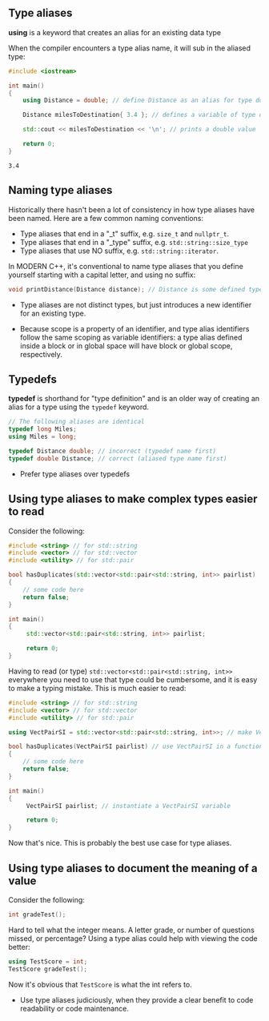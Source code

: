 ## Type aliases

**using** is a keyword that creates an alias for an existing data type

When the compiler encounters a type alias name, it will sub in the aliased type:

```cpp
#include <iostream>

int main()
{
    using Distance = double; // define Distance as an alias for type double

    Distance milesToDestination{ 3.4 }; // defines a variable of type double

    std::cout << milesToDestination << '\n'; // prints a double value

    return 0;
}
```

```
3.4
```

## Naming type aliases

Historically there hasn't been a lot of consistency in how type aliases have been named. Here are a few common naming conventions:
- Type aliases that end in a "_t" suffix, e.g. `size_t` and `nullptr_t`.
- Type aliases that end in a "_type" suffix, e.g. `std::string::size_type`
- Type aliases that use NO suffix, e.g. `std::string::iterator`.

In MODERN C++, it's conventional to name type aliases that you define yourself starting with a capital letter, and using no suffix:
```cpp
void printDistance(Distance distance); // Distance is some defined type
```

- Type aliases are not distinct types, but just introduces a new identifier for an existing type.

- Because scope is a property of an identifier, and type alias identifiers follow the same scoping as variable identifiers: a type alias defined inside a block or in global space will have block or global scope, respectively.

## Typedefs

**typedef** is shorthand for "type definition" and is an older way of creating an alias for a type using the `typedef` keyword.

```cpp
// The following aliases are identical
typedef long Miles;
using Miles = long;

typedef Distance double; // incorrect (typedef name first)
typedef double Distance; // correct (aliased type name first)
```

- Prefer type aliases over typedefs

## Using type aliases to make complex types easier to read

Consider the following:

```cpp
#include <string> // for std::string
#include <vector> // for std::vector
#include <utility> // for std::pair

bool hasDuplicates(std::vector<std::pair<std::string, int>> pairlist)
{
    // some code here
    return false;
}

int main()
{
     std::vector<std::pair<std::string, int>> pairlist;

     return 0;
}
```

Having to read (or type) `std::vector<std::pair<std::string, int>>` everywhere you need to use that type could be cumbersome, and it is easy to make a typing mistake. This is much easier to read:

```cpp
#include <string> // for std::string
#include <vector> // for std::vector
#include <utility> // for std::pair

using VectPairSI = std::vector<std::pair<std::string, int>>; // make VectPairSI an alias for this crazy type

bool hasDuplicates(VectPairSI pairlist) // use VectPairSI in a function parameter
{
    // some code here
    return false;
}

int main()
{
     VectPairSI pairlist; // instantiate a VectPairSI variable

     return 0;
}
```

Now that's nice. This is probably the best use case for type aliases.

## Using type aliases to document the meaning of a value

Consider the following:
```cpp
int gradeTest();
```

Hard to tell what the integer means. A letter grade, or number of questions missed, or percentage? Using a type alias could help with viewing the code better:
```cpp
using TestScore = int;
TestScore gradeTest();
```

Now it's obvious that `TestScore` is what the int refers to.

- Use type aliases judiciously, when they provide a clear benefit to code readability or code maintenance.


